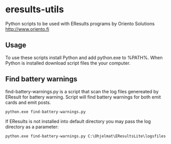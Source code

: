 # eresults-utils
Python scripts to be used with EResults programs by Oriento Solutions http://www.oriento.fi

## Usage
To use these scripts install Python and add python.exe to %PATH%. When Python is installed download script files the your computer.

## Find battery warnings

find-battery-warnings.py is a script that scan the log files genereated by EResult for battery warning. Script will
find battery warnings for both emit cards and emit posts.

    python.exe find-battery-warnings.py

If EResults is not installed into default directory you may pass the log directory as a parameter:

    python.exe find-battery-warnings.py C:\Ohjelmat\EResultsLite\logsfiles

